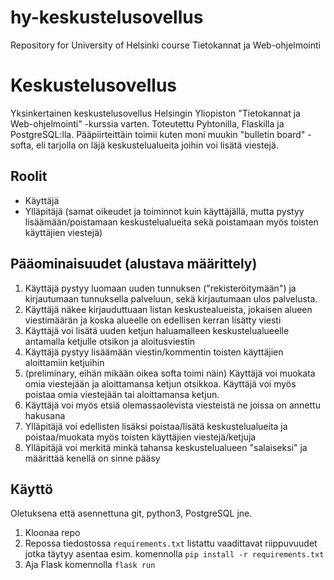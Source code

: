 # hy-keskustelusovellus
Repository for University of Helsinki course Tietokannat ja Web-ohjelmointi

# Keskustelusovellus
Yksinkertainen keskustelusovellus Helsingin Yliopiston "Tietokannat ja Web-ohjelmointi" -kurssia varten. Toteutettu Pyhtonilla, Flaskilla ja PostgreSQL:lla.
Pääpiirteittäin toimii kuten moni muukin "bulletin board" -softa, eli tarjolla on läjä keskustelualueita joihin voi lisätä viestejä.

## Roolit
- Käyttäjä
- Ylläpitäjä (samat oikeudet ja toiminnot kuin käyttäjällä, mutta pystyy lisäämään/poistamaan keskustelualueita sekä poistamaan myös toisten käyttäjien viestejä)

## Pääominaisuudet (alustava määrittely)
1. Käyttäjä pystyy luomaan uuden tunnuksen ("rekisteröitymään") ja kirjautumaan tunnuksella palveluun, sekä kirjautumaan ulos palvelusta.
2. Käyttäjä näkee kirjauduttuaan listan keskustealueista, jokaisen alueen viestimäärän ja koska alueelle on edellisen kerran lisätty viesti
3. Käyttäjä voi lisätä uuden ketjun haluamalleen keskustelualueelle antamalla ketjulle otsikon ja aloitusviestin
4. Käyttäjä pystyy lisäämään viestin/kommentin toisten käyttäjien aloittamiin ketjuihin
5. (preliminary, eihän mikään oikea softa toimi näin) Käyttäjä voi muokata omia viestejään ja aloittamansa ketjun otsikkoa. Käyttäjä voi myös poistaa omia viestejään tai aloittamansa ketjun.
6. Käyttäjä voi myös etsiä olemassaolevista viesteistä ne joissa on annettu hakusana
7. Ylläpitäjä voi edellisten lisäksi poistaa/lisätä keskustelualueita ja poistaa/muokata myös toisten käyttäjien viestejä/ketjuja
8. Ylläpitäjä voi merkitä minkä tahansa keskustelualueen "salaiseksi" ja määrittää kenellä on sinne pääsy

## Käyttö
Oletuksena että asennettuna git, python3, PostgreSQL jne.

1. Kloonaa repo
2. Repossa tiedostossa `requirements.txt` listattu vaadittavat riippuvuudet jotka täytyy asentaa esim. komennolla `pip install -r requirements.txt`
3. Aja Flask komennolla `flask run`
